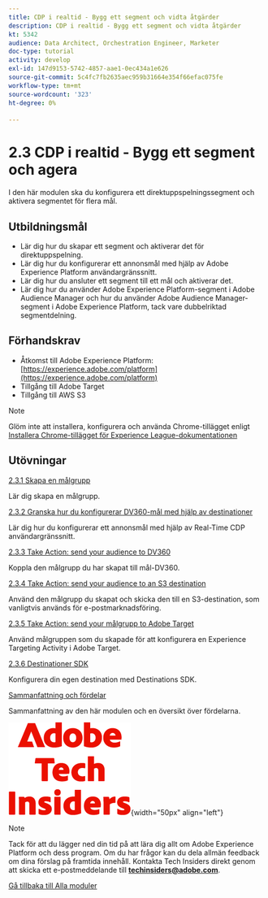 ```yaml
---
title: CDP i realtid - Bygg ett segment och vidta åtgärder
description: CDP i realtid - Bygg ett segment och vidta åtgärder
kt: 5342
audience: Data Architect, Orchestration Engineer, Marketer
doc-type: tutorial
activity: develop
exl-id: 147d9153-5742-4857-aae1-0ec434a1e626
source-git-commit: 5c4fc7fb2635aec959b31664e354f66efac075fe
workflow-type: tm+mt
source-wordcount: '323'
ht-degree: 0%

---
```


# 2.3 CDP i realtid - Bygg ett segment och agera

I den här modulen ska du konfigurera ett direktuppspelningssegment och aktivera segmentet för flera mål.

## Utbildningsmål

- Lär dig hur du skapar ett segment och aktiverar det för direktuppspelning.
- Lär dig hur du konfigurerar ett annonsmål med hjälp av Adobe Experience Platform användargränssnitt.
- Lär dig hur du ansluter ett segment till ett mål och aktiverar det.
- Lär dig hur du använder Adobe Experience Platform-segment i Adobe Audience Manager och hur du använder Adobe Audience Manager-segment i Adobe Experience Platform, tack vare dubbelriktad segmentdelning.

## Förhandskrav

- Åtkomst till Adobe Experience Platform: [https://experience.adobe.com/platform](https://experience.adobe.com/platform)
- Tillgång till Adobe Target
- Tillgång till AWS S3

>[!NOTE]
>
>Glöm inte att installera, konfigurera och använda Chrome-tillägget enligt [Installera Chrome-tillägget för Experience League-dokumentationen](../../gettingstarted/gettingstarted/ex1.md)

## Utövningar

[2.3.1 Skapa en målgrupp](./ex1.md)

Lär dig skapa en målgrupp.

[2.3.2 Granska hur du konfigurerar DV360-mål med hjälp av destinationer](./ex2.md)

Lär dig hur du konfigurerar ett annonsmål med hjälp av Real-Time CDP användargränssnitt.

[2.3.3 Take Action: send your audience to DV360](./ex3.md)

Koppla den målgrupp du har skapat till mål-DV360.

[2.3.4 Take Action: send your audience to an S3 destination](./ex4.md)

Använd den målgrupp du skapat och skicka den till en S3-destination, som vanligtvis används för e-postmarknadsföring.

[2.3.5 Take Action: send your målgrupp to Adobe Target](./ex5.md)

Använd målgruppen som du skapade för att konfigurera en Experience Targeting Activity i Adobe Target.

[2.3.6 Destinationer SDK](./ex6.md)

Konfigurera din egen destination med Destinations SDK.

[Sammanfattning och fördelar](./summary.md)

Sammanfattning av den här modulen och en översikt över fördelarna.

![Tech Insiders](./../../../assets/images/techinsiders.png){width="50px" align="left"}

>[!NOTE]
>
>Tack för att du lägger ned din tid på att lära dig allt om Adobe Experience Platform och dess program. Om du har frågor kan du dela allmän feedback om dina förslag på framtida innehåll. Kontakta Tech Insiders direkt genom att skicka ett e-postmeddelande till **techinsiders@adobe.com**.

[Gå tillbaka till Alla moduler](../../../overview.md)
